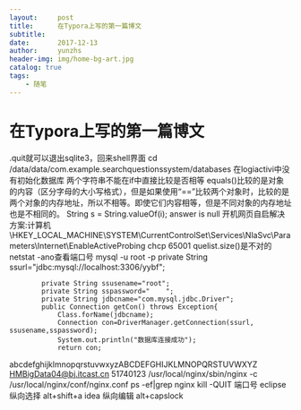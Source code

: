 ```yaml
---
layout:     post
title:      在Typora上写的第一篇博文
subtitle:   
date:       2017-12-13
author:     yunzhs
header-img: img/home-bg-art.jpg
catalog: true
tags:
    - 随笔
---
```


# 在Typora上写的第一篇博文

.quit就可以退出sqlite3，回来shell界面
cd /data/data/com.example.searchquestionssystem/databases
在logiactivi中没有初始化数据库
两个字符串不能在if中直接比较是否相等     equals()比较的是对象的内容（区分字母的大小写格式），但是如果使用“==”比较两个对象时，比较的是两个对象的内存地址，所以不相等。即使它们内容相等，但是不同对象的内存地址也是不相同的。
String s = String.valueOf(i);
answer is null
开机网页自启解决方案:计算机\HKEY_LOCAL_MACHINE\SYSTEM\CurrentControlSet\Services\NlaSvc\Parameters\Internet\EnableActiveProbing
chcp 65001
quelist.size()是不对的
netstat -ano查看端口号
mysql -u root -p
private String ssurl="jdbc:mysql://localhost:3306/yybf";

			private String ssusename="root";
			private String sspassword="    ";
			private String jdbcname="com.mysql.jdbc.Driver";
			public Connection getCon() throws Exception{
				Class.forName(jdbcname);
				Connection con=DriverManager.getConnection(ssurl, ssusename,sspassword);
				System.out.println("数据库连接成功");
				return con;
abcdefghijklmnopqrstuvwxyzABCDEFGHIJKLMNOPQRSTUVWXYZ
HMBigData04@bj.itcast.cn 51740123
 /usr/local/nginx/sbin/nginx -c /usr/local/nginx/conf/nginx.conf   ps -ef|grep nginx  kill -QUIT 端口号
eclipse 纵向选择 alt+shift+a
idea 纵向编辑 alt+capslock